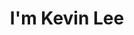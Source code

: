 ---
title : "I'm Kevin Lee"
# full screen navigation
first_name : "Kevin"
last_name : "LEE"
bg_image : "images/backgrounds/kev.jpg"
# animated text loop
occupations:
- "Aspiring Investment Banker"
- "Student Investment Fund Manager"
- "First Generation College Student"

# slider background image loop
slider_images:
- "images/slider/slider-3.jpg"

# button
button:
  enable : true
  label : "ABOUT ME"
  link : "#about"


# custom style
custom_class: "" 
custom_attributes: "" 
custom_css: ""

---